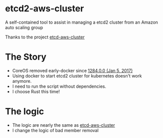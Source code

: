 # etcd2-aws-cluster

A self-contained tool to assist in managing a etcd2 cluster from an Amazon auto scaling group

Thanks to the project [etcd-aws-cluster](https://github.com/MonsantoCo/etcd-aws-cluster) 

# The Story

 - CoreOS removed early-docker since [1284.0.0 (Jan 5, 2017)](https://github.com/coreos/bugs/issues/1429) 
 - Using docker to start etcd2 cluster for kubernetes doesn't work anymore.
 - I need to run the script without dependencies.
 - I choose Rust this time!

# The logic
- The logic are nearly the same as [etcd-aws-cluster](https://github.com/MonsantoCo/etcd-aws-cluster) 
- I change the logic of bad member removal 
